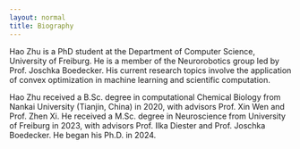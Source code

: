 ```yaml
---
layout: normal
title: Biography
---
```


Hao Zhu is a PhD student at the Department of Computer Science, University of Freiburg.
He is a member of the Neurorobotics group led by Prof. Joschka Boedecker.
His current research topics involve the application of convex optimization in machine learning and scientific computation.

Hao Zhu received a B.Sc. degree in computational Chemical Biology from Nankai University (Tianjin, China) in 2020, with advisors Prof. Xin Wen and Prof. Zhen Xi.
He received a M.Sc. degree in Neuroscience from University of Freiburg in 2023, with advisors Prof. Ilka Diester and Prof. Joschka Boedecker.
He began his Ph.D. in 2024.